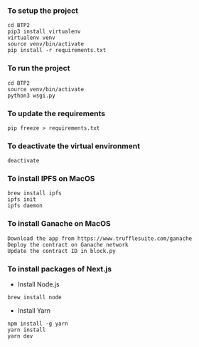 ### To setup the project

```
cd BTP2
pip3 install virtualenv
virtualenv venv
source venv/bin/activate
pip install -r requirements.txt
```

### To run the project

```
cd BTP2
source venv/bin/activate
python3 wsgi.py
```

### To update the requirements

```
pip freeze > requirements.txt
```

### To deactivate the virtual environment

```
deactivate
```

### To install IPFS on MacOS

```
brew install ipfs
ipfs init
ipfs daemon
```

### To install Ganache on MacOS

```
Download the app from https://www.trufflesuite.com/ganache
Deploy the contract on Ganache network
Update the contract ID in block.py
```

### To install packages of Next.js

- Install Node.js

```
brew install node
```

- Install Yarn

```
npm install -g yarn
yarn install
yarn dev
```
